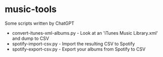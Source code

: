# music-tools

Some scripts written by ChatGPT

- convert-itunes-xml-albums.py - Look at an 'iTunes Music Library.xml' and dump to CSV
- spotify-import-csv.py - Import the resulting CSV to Spotify
- spotify-export-csv.py - Export your albums from Spotify to CSV
